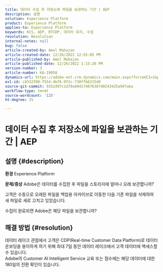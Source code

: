 ```yaml
---
title: 데이터 수집 후 저장소에 파일을 보관하는 기간 | AEP
description: 설명
solution: Experience Platform
product: Experience Platform
applies-to: Experience Platform
keywords: KCS, AEP, RTCDP, 데이터 유지, 수집
resolution: Resolution
internal-notes: null
bug: false
article-created-by: Amol Mahajan
article-created-date: 12/26/2022 12:55:05 PM
article-published-by: Amol Mahajan
article-published-date: 12/26/2022 1:15:26 PM
version-number: 3
article-number: KA-19958
dynamics-url: https://adobe-ent.crm.dynamics.com/main.aspx?forceUCI=1&pagetype=entityrecord&etn=knowledgearticle&id=001c3284-1c85-ed11-81ad-6045bd0067ea
exl-id: c8332f00-f554-4b76-9f2c-730ffb6215d0
source-git-commit: 9352d97c1d70a4041f4076367d0243425a947aba
workflow-type: tm+mt
source-wordcount: '125'
ht-degree: 2%

---
```


# 데이터 수집 후 저장소에 파일을 보관하는 기간 | AEP

## 설명 {#description}

<b>환경</b>
Experience Platform


<b>문제/증상</b>
Adobe은 데이터를 수집한 후 파일을 스토리지에 얼마나 오래 보관합니까?

고객은 수동으로 오래된 파일을 백업용 아카이브로 이동한 다음 기존 파일을 삭제하여 새 파일로 새로 고치고 있었습니다.

수집이 완료되면 Adobe은 해당 파일을 보관합니까?


## 해결 방법 {#resolution}

데이터 레이크 관점에서 고객은 CDP(Real-time Customer Data Platform)로 데이터 온보딩을 용이하게 하기 위해 최대 7일 동안 데이터 레이크에서 고객 데이터에 액세스할 수 있습니다.<br>Adobe의 Customer AI Intelligent Service 교육 또는 점수에는 해당 데이터에 대한 180일의 전환 확인이 있습니다.
